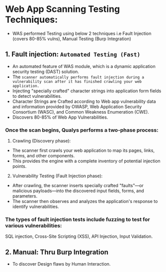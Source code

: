 # Web App Scanning Testing Techniques:
- WAS performed Testing using below 2 techniques i.e Fault Injection (covers 80-85% vulns), Manual Testing (Burp Integration)

## 1. Fault injection: `Automated Testing (Fast)`
- An automated feature of WAS module, which is a dynamic application security testing (DAST) solution.
- The `scanner automatically performs fault injection during a vulnerability scan after it has finished crawling your web application.`
- Injecting "specially crafted" character strings into application form fields to detect vulnerabilities. 
- Character Strings are Crafted according to Web app vulnerability data and information provided by OWASP, Web Application Security Consortium (WASC), and Common Weakness Enumeration (CWE).
- Discovers 80-85% of Web App Vulnerabilities.

### Once the scan begins, Qualys performs a two-phase process:
1) Crawling (Discovery phase): 
- The scanner first crawls your web application to map its pages, links, forms, and other components. 
- This provides the engine with a complete inventory of potential injection points.

2) Vulnerability Testing (Fault Injection phase): 
- After crawling, the scanner inserts specially crafted "faults"—or malicious payloads—into the discovered input fields, forms, and parameters. 
- The scanner then observes and analyzes the application's response to identify vulnerabilities. 

### The types of fault injection tests include fuzzing to test for various vulnerabilities: 
SQL injection, Cross-Site Scripting (XSS), API Injection, Input Validation. 

## 2. Manual: Thru Burp Integration
- To discover Design flaws by Human Interaction.